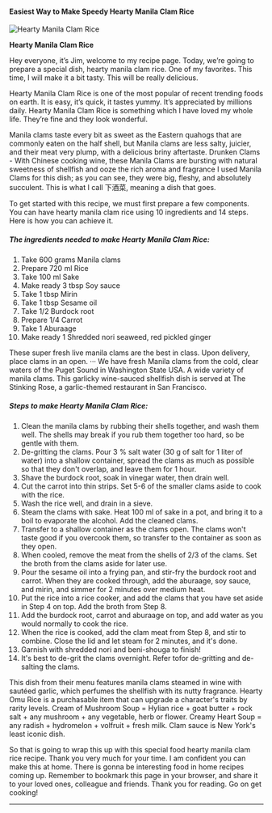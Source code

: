             

#### Easiest Way to Make Speedy Hearty Manila Clam Rice

![Hearty Manila Clam Rice](https://img-global.cpcdn.com/recipes/6161324892487680/751x532cq70/hearty-manila-clam-rice-recipe-main-photo.jpg)

**Hearty Manila Clam Rice**

Hey everyone, it’s Jim, welcome to my recipe page. Today, we’re going to prepare a special dish, hearty manila clam rice. One of my favorites. This time, I will make it a bit tasty. This will be really delicious.

Hearty Manila Clam Rice is one of the most popular of recent trending foods on earth. It is easy, it’s quick, it tastes yummy. It’s appreciated by millions daily. Hearty Manila Clam Rice is something which I have loved my whole life. They’re fine and they look wonderful.

Manila clams taste every bit as sweet as the Eastern quahogs that are commonly eaten on the half shell, but Manila clams are less salty, juicier, and their meat very plump, with a delicious briny aftertaste. Drunken Clams - With Chinese cooking wine, these Manila Clams are bursting with natural sweetness of shellfish and ooze the rich aroma and fragrance I used Manila Clams for this dish; as you can see, they were big, fleshy, and absolutely succulent. This is what I call 下酒菜, meaning a dish that goes.

To get started with this recipe, we must first prepare a few components. You can have hearty manila clam rice using 10 ingredients and 14 steps. Here is how you can achieve it.

##### The ingredients needed to make Hearty Manila Clam Rice:

1.  Take 600 grams Manila clams
2.  Prepare 720 ml Rice
3.  Take 100 ml Sake
4.  Make ready 3 tbsp Soy sauce
5.  Take 1 tbsp Mirin
6.  Take 1 tbsp Sesame oil
7.  Take 1/2 Burdock root
8.  Prepare 1/4 Carrot
9.  Take 1 Aburaage
10.  Make ready 1 Shredded nori seaweed, red pickled ginger

These super fresh live manila clams are the best in class. Upon delivery, place clams in an open. ··· We have fresh Manila clams from the cold, clear waters of the Puget Sound in Washington State USA. A wide variety of manila clams. This garlicky wine-sauced shellfish dish is served at The Stinking Rose, a garlic-themed restaurant in San Francisco.

##### Steps to make Hearty Manila Clam Rice:

1.  Clean the manila clams by rubbing their shells together, and wash them well. The shells may break if you rub them together too hard, so be gentle with them.
2.  De-gritting the clams. Pour 3 % salt water (30 g of salt for 1 liter of water) into a shallow container, spread the clams as much as possible so that they don't overlap, and leave them for 1 hour.
3.  Shave the burdock root, soak in vinegar water, then drain well.
4.  Cut the carrot into thin strips. Set 5-6 of the smaller clams aside to cook with the rice.
5.  Wash the rice well, and drain in a sieve.
6.  Steam the clams with sake. Heat 100 ml of sake in a pot, and bring it to a boil to evaporate the alcohol. Add the cleaned clams.
7.  Transfer to a shallow container as the clams open. The clams won't taste good if you overcook them, so transfer to the container as soon as they open.
8.  When cooled, remove the meat from the shells of 2/3 of the clams. Set the broth from the clams aside for later use.
9.  Pour the sesame oil into a frying pan, and stir-fry the burdock root and carrot. When they are cooked through, add the aburaage, soy sauce, and mirin, and simmer for 2 minutes over medium heat.
10.  Put the rice into a rice cooker, and add the clams that you have set aside in Step 4 on top. Add the broth from Step 8.
11.  Add the burdock root, carrot and aburaage on top, and add water as you would normally to cook the rice.
12.  When the rice is cooked, add the clam meat from Step 8, and stir to combine. Close the lid and let steam for 2 minutes, and it's done.
13.  Garnish with shredded nori and beni-shouga to finish!
14.  It's best to de-grit the clams overnight. Refer tofor de-gritting and de-salting the clams.

This dish from their menu features manila clams steamed in wine with sautéed garlic, which perfumes the shellfish with its nutty fragrance. Hearty Omu Rice is a purchasable item that can upgrade a character's traits by rarity levels. Cream of Mushroom Soup = Hylian rice + goat butter + rock salt + any mushroom + any vegetable, herb or flower. Creamy Heart Soup = any radish + hydromelon + volfruit + fresh milk. Clam sauce is New York's least iconic dish.

So that is going to wrap this up with this special food hearty manila clam rice recipe. Thank you very much for your time. I am confident you can make this at home. There is gonna be interesting food in home recipes coming up. Remember to bookmark this page in your browser, and share it to your loved ones, colleague and friends. Thank you for reading. Go on get cooking!

* * *